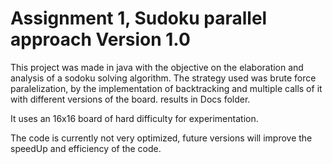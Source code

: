 # Assignment 1, Sudoku parallel approach Version 1.0
This project was made in java with the objective on the elaboration and analysis of a sodoku solving algorithm.
The strategy used was brute force paralelization, by the implementation of backtracking and multiple calls of it with different versions of the board.
results in Docs folder.

It uses an 16x16 board of hard difficulty for experimentation.

The code is currently not very optimized, future versions will improve the speedUp and efficiency of the code.

